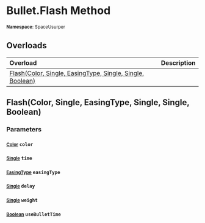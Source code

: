 # Bullet.Flash Method

<small>**Namespace**: SpaceUsurper</small>

## Overloads

<div markdown="1" class="member-table">

| Overload | Description |
| :------- | ----------- |
| [Flash(Color, Single, EasingType, Single, Single, Boolean)](#Color_Single_EasingType_Single_Single_Boolean_) |  | 

</div>

## Flash(Color, Single, EasingType, Single, Single, Boolean)
### Parameters
#### <small>[Color](https://docs.unity3d.com/ScriptReference/Color.html)</small> `color`

#### <small>[Single](https://docs.microsoft.com/en-us/dotnet/api/system.single?view=netframework-4.5)</small> `time`

#### <small>[EasingType](../EasingType.md)</small> `easingType`

#### <small>[Single](https://docs.microsoft.com/en-us/dotnet/api/system.single?view=netframework-4.5)</small> `delay`

#### <small>[Single](https://docs.microsoft.com/en-us/dotnet/api/system.single?view=netframework-4.5)</small> `weight`

#### <small>[Boolean](https://docs.microsoft.com/en-us/dotnet/api/system.boolean?view=netframework-4.5)</small> `useBulletTime`

